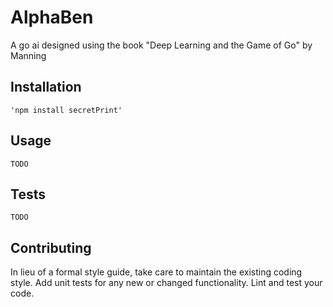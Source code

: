 AlphaBen
=========

A go ai designed using the book "Deep Learning and the Game of Go" by Manning

## Installation 

    'npm install secretPrint'

## Usage 

    TODO

## Tests

    TODO

## Contributing

In lieu of a formal style guide, take care to maintain the existing coding style. Add unit tests for any new or changed functionality. Lint and test your code.